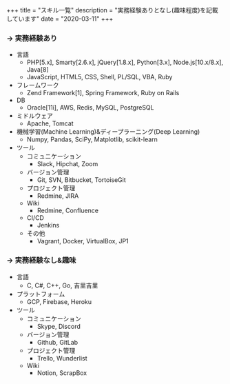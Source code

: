 +++
title = "スキル一覧"
description = "実務経験ありとなし(趣味程度)を記載しています"
date = "2020-03-11"
+++

### -> 実務経験あり
- 言語
  - PHP[5.x], Smarty[2.6.x], jQuery[1.8.x], Python[3.x], Node.js[10.x/8.x], Java[8]
  - JavaScript, HTML5, CSS, Shell, PL/SQL, VBA, Ruby
- フレームワーク
  - Zend Framework[1], Spring Framework, Ruby on Rails
- DB
  - Oracle[11i], AWS, Redis, MySQL, PostgreSQL
- ミドルウェア
  - Apache, Tomcat
- 機械学習(Machine Learning)&ディープラーニング(Deep Learning)
  - Numpy, Pandas, SciPy, Matplotlib, scikit-learn
- ツール
  - コミュニケーション
    - Slack, Hipchat, Zoom
  - バージョン管理
    - Git, SVN, Bitbucket, TortoiseGit
  - プロジェクト管理
    - Redmine, JIRA
  - Wiki
    - Redmine, Confluence
  - CI/CD
    - Jenkins
  - その他
    - Vagrant, Docker, VirtualBox, JP1

### -> 実務経験なし&趣味
- 言語
  - C, C#, C++, Go, 吉里吉里
- プラットフォーム
  - GCP, Firebase, Heroku
- ツール
  - コミュニケーション
    - Skype, Discord
  - バージョン管理
    - Github, GitLab
  - プロジェクト管理
    - Trello, Wunderlist
  - Wiki
    - Notion, ScrapBox